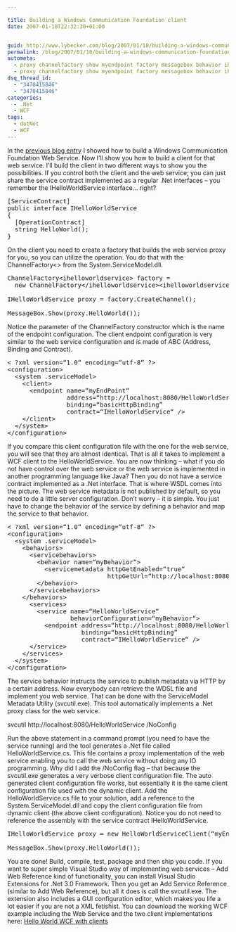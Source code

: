 ```yaml
---

title: Building a Windows Communication Foundation client
date: 2007-01-18T22:32:30+01:00


guid: http://www.lybecker.com/blog/2007/01/18/building-a-windows-communication-foundation-client/
permalink: /blog/2007/01/18/building-a-windows-communication-foundation-client/
autometa:
  - proxy channelfactory show myendpoint factory messagebox behavior ihelloworldservice
  - proxy channelfactory show myendpoint factory messagebox behavior ihelloworldservice
dsq_thread_id:
  - "3470415846"
  - "3470415846"
categories:
  - .Net
  - WCF
tags:
  - dotNet
  - WCF
---
```

In the [previous blog entry](http://www.lybecker.com/blog/2007/01/15/a-simple-windows-communication-foundation-web-service/) I showed how to build a Windows Communication Foundation Web Service.
Now I’ll show you how to build a client for that web service. I’ll build the client in two different ways to show you the possibilities.
If you control both the client and the web service; you can just share the service contract implemented as a regular .Net interfaces – you remember the IHelloWorldService interface… right?

<pre class="brush: csharp; title: ; notranslate" title="">[ServiceContract]
public interface IHelloWorldService
{
  [OperationContract]
  string HelloWorld();
}
</pre>

On the client you need to create a factory that builds the web service proxy for you, so you can utilize the operation. You do that with the ChannelFactory<> from the System.ServiceModel.dll.

<pre class="brush: csharp; title: ; notranslate" title="">ChannelFactory&lt;ihelloworldservice&gt; factory =
  new ChannelFactory&lt;/ihelloworldservice&gt;&lt;ihelloworldservice&gt;(“myEndPoint”);

IHelloWorldService proxy = factory.CreateChannel();

MessageBox.Show(proxy.HelloWorld());
</pre>

Notice the parameter of the ChannelFactory constructor which is the name of the endpoint configuration. The client endpoint configuration is very similar to the web service configuration and is made of ABC (Address, Binding and Contract).

<pre class="brush: xml; title: ; notranslate" title="">&lt; ?xml version=“1.0“ encoding=“utf-8“ ?&gt;
&lt;configuration&gt;
  &lt;system .serviceModel&gt;
    &lt;client&gt;
      &lt;endpoint name=“myEndPoint“
                address=“http://localhost:8080/HelloWorldService”
                binding=“basicHttpBinding”
                contract=“IHelloWorldService“ /&gt;
    &lt;/client&gt;
  &lt;/system&gt;
&lt;/configuration&gt;
</pre>

If you compare this client configuration file with the one for the web service, you will see that they are almost identical.
That is all it takes to implement a WCF client to the HelloWorldService.
You are now thinking – what if you do not have control over the web service or the web service is implemented in another programming language like Java? Then you do not have a service contract implemented as a .Net interface. That is where WSDL comes into the picture.
The web service metadata is not published by default, so you need to do a little server configuration. Don’t worry – it is simple. You just have to change the behavior of the service by defining a behavior and map the service to that behavior.

<pre class="brush: xml; title: ; notranslate" title="">&lt; ?xml version=“1.0“ encoding=“utf-8“ ?&gt;
&lt;configuration&gt;
  &lt;system .serviceModel&gt;
    &lt;behaviors&gt;
      &lt;servicebehaviors&gt;
        &lt;behavior name=“myBehavior“&gt;
          &lt;servicemetadata httpGetEnabled=“true“
                           httpGetUrl=“http://localhost:8080/HelloWorldService“ /&gt;
        &lt;/behavior&gt;
      &lt;/servicebehaviors&gt;
    &lt;/behaviors&gt;
      &lt;services&gt;
        &lt;service name=“HelloWorldService“
                 behaviorConfiguration=“myBehavior“&gt;
          &lt;endpoint address=“http://localhost:8080/HelloWorldService“
                    binding=“basicHttpBinding”
                    contract=“IHelloWorldService“ /&gt;
      &lt;/service&gt;
    &lt;/services&gt;
  &lt;/system&gt;
&lt;/configuration&gt;
</pre>

The service behavior instructs the service to publish metadata via HTTP by a certain address. Now everybody can retrieve the WDSL file and implement you web service. That can be done with the ServiceModel Metadata Utility (svcutil.exe). This tool automatically implements a .Net proxy class for the web service.

svcutil http://localhost:8080/HelloWorldService /NoConfig

Run the above statement in a command prompt (you need to have the service running) and the tool generates a .Net file called HelloWorldService.cs. This file contains a proxy implementation of the web service enabling you to call the web service without doing any IO programming.
Why did I add the /NoConfig flag – that because the svcutil.exe generates a very verbose client configuration file. The auto generated client configuration file works, but essentially it is the same client configuration file used with the dynamic client.
Add the HelloWorldService.cs file to your solution, add a reference to the System.ServiceModel.dll
and copy the client configuration file from dynamic client (the above client configuration).
Notice you do not need to reference the assembly with the service contract IHelloWorldService.

<pre class="brush: csharp; title: ; notranslate" title="">IHelloWorldService proxy = new HelloWorldServiceClient(“myEndPoint”);

MessageBox.Show(proxy.HelloWorld());
</pre>

You are done! Build, compile, test, package and then ship you code.
If you want to super simple Visual Studio way of implementing web services – Add Web Reference kind of functionality, you can install Visual Studio Extensions for .Net 3.0 Framework. Then you get an Add Service Reference (similar to Add Web Reference), but all it does is call the svcutil.exe. The extension also includes a GUI configuration editor, which makes you life a lot easier if you are not a XML fetishist.
You can download the working WCF example including the Web Service and the two client implementations here: [Hello World WCF with clients](http://www.lybecker.com/blog/wp-content/uploads/helloworldwcfwithclients.zip)</ihelloworldservice>
